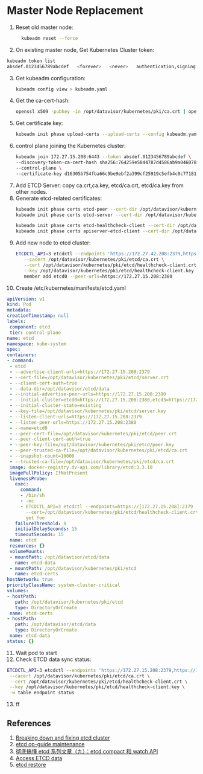 # Master Node Replacement

1. Reset old master node:
   ```bash
     kubeadm reset --force
   ```
2. On existing master node, Get Kubernetes Cluster token:
  ```bash
  kubeadm token list
  absdef.0123456789abcdef   <forever>   <never>   authentication,signing   <none> 
 ```
3. Get kubeadm configuration: 
   ```bash
   kubeadm config view > kubeadm.yaml
   ```
4. Get the ca-cert-hash:
   ```bash
   openssl x509 -pubkey -in /opt/datavisor/kubernetes/pki/ca.crt | openssl rsa -pubin -outform der 2>/dev/null | openssl dgst -sha256 -hex | sed 's/^.* //'
   ```
5. Get certificate key:
   ```bash 
   kubeadm init phase upload-certs --upload-certs --config kubeadm.yaml
   ```
6. control plane joining the Kubernetes cluster:
   ```bash
   kubeadm join 172.27.15.208:6443 --token absdef.0123456789abcdef \
   --discovery-token-ca-cert-hash sha256:764259e5844787d4586ab9a0460788f716c735f71019b244ac4483193a479b7d \
   --control-plane \
   --certificate-key d16305b754fba66c9be9ebf2a399cf25919c5efb4c0c771813b408fb6fd7251b
   ```
7. Add ETCD Server: copy ca.crt,ca.key, etcd/ca.crt, etcd/ca.key from other nodes.
8. Generate etcd-related certificates:
   ```bash
   kubeadm init phase certs etcd-peer --cert-dir /opt/datavisor/kubernetes/pki
   kubeadm init phase certs etcd-server --cert-dir /opt/datavisor/kubernetes/pki
   
   kubeadm init phase certs etcd-healthcheck-client --cert-dir /opt/datavisor/kubernetes/pki
   kubeadm init phase certs apiserver-etcd-client --cert-dir /opt/datavisor/kubernetes/pki
   ```
9. Add new node to etcd cluster:
   ```bash
   ETCDCTL_API=3 etcdctl --endpoints 'https://172.27.42.208:2379,https://172.27.20.66:2379' \
      --cacert /opt/datavisor/kubernetes/pki/etcd/ca.crt \
      --cert /opt/datavisor/kubernetes/pki/etcd/healthcheck-client.crt  \
      --key /opt/datavisor/kubernetes/pki/etcd/healthcheck-client.key \
      member add etcd0 --peer-urls=https://172.27.15.208:2380
   ```
10. Create /etc/kubernetes/manifests/etcd.yaml
   ```yaml
apiVersion: v1
kind: Pod
metadata:
  creationTimestamp: null
  labels:
    component: etcd
    tier: control-plane
  name: etcd
  namespace: kube-system
spec:
  containers:
  - command:
    - etcd
    - --advertise-client-urls=https://172.27.15.208:2379
    - --cert-file=/opt/datavisor/kubernetes/pki/etcd/server.crt
    - --client-cert-auth=true
    - --data-dir=/opt/datavisor/etcd/data
    - --initial-advertise-peer-urls=https://172.27.15.208:2380
    - --initial-cluster=etcd0=https://172.27.15.208:2380,etcd3=https://172.27.13.249:2380,etcd2=https://172.27.42.208:2380,etcd1=https://172.27.20.66:2380
    - --initial-cluster-state=existing
    - --key-file=/opt/datavisor/kubernetes/pki/etcd/server.key
    - --listen-client-urls=https://172.27.15.208:2379
    - --listen-peer-urls=https://172.27.15.208:2380
    - --name=etcd0
    - --peer-cert-file=/opt/datavisor/kubernetes/pki/etcd/peer.crt
    - --peer-client-cert-auth=true
    - --peer-key-file=/opt/datavisor/kubernetes/pki/etcd/peer.key
    - --peer-trusted-ca-file=/opt/datavisor/kubernetes/pki/etcd/ca.crt
    - --snapshot-count=10000
    - --trusted-ca-file=/opt/datavisor/kubernetes/pki/etcd/ca.crt
    image: docker-registry.dv-api.com/library/etcd:3.3.10
    imagePullPolicy: IfNotPresent
    livenessProbe:
      exec:
        command:
        - /bin/sh
        - -ec
        - ETCDCTL_API=3 etcdctl --endpoints=https://[172.27.15.208]:2379 --cacert=/opt/datavisor/kubernetes/pki/etcd/ca.crt
          --cert=/opt/datavisor/kubernetes/pki/etcd/healthcheck-client.crt --key=/opt/datavisor/kubernetes/pki/etcd/healthcheck-client.key
          get foo
      failureThreshold: 8
      initialDelaySeconds: 15
      timeoutSeconds: 15
    name: etcd
    resources: {}
    volumeMounts:
    - mountPath: /opt/datavisor/etcd/data
      name: etcd-data
    - mountPath: /opt/datavisor/kubernetes/pki/etcd
      name: etcd-certs
  hostNetwork: true
  priorityClassName: system-cluster-critical
  volumes:
  - hostPath:
      path: /opt/datavisor/kubernetes/pki/etcd
      type: DirectoryOrCreate
    name: etcd-certs
  - hostPath:
      path: /opt/datavisor/etcd/data
      type: DirectoryOrCreate
    name: etcd-data
status: {}

   ```
11. Wait pod to start
12. Check ETCD data sync status:
   ```bash
   ETCDCTL_API=3 etcdctl --endpoints 'https://172.27.15.208:2379,https://172.27.42.208:2379,https://172.27.20.66:2379,https://172.27.13.249:2379,'  \
    --cacert /opt/datavisor/kubernetes/pki/etcd/ca.crt \
    --cert /opt/datavisor/kubernetes/pki/etcd/healthcheck-client.crt \
    --key /opt/datavisor/kubernetes/pki/etcd/healthcheck-client.key \
    -w table endpoint status
   ```
13. ff



## References
1. [Breaking down and fixing etcd cluster](https://itnext.io/breaking-down-and-fixing-etcd-cluster-d81e35b9260d)
2. [etcd op-guide maintenance](https://github.com/etcd-io/etcd/blob/master/Documentation/op-guide/maintenance.md)
3. [彻底搞懂 etcd 系列文章（九）：etcd compact 和 watch API](https://juejin.im/post/6874884171068604430)
4. [Access ETCD data](https://www.huweihuang.com/kubernetes-notes/etcd/k8s-etcd-data.html)
5. [etcd restore](https://github.com/etcd-io/etcd/blob/master/Documentation/op-guide/recovery.md#restoring-a-cluster)